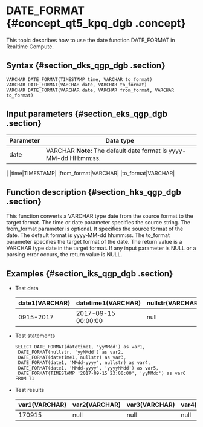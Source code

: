 # DATE\_FORMAT {#concept_qt5_kpq_dgb .concept}

This topic describes how to use the date function DATE\_FORMAT in Realtime Compute.

## Syntax {#section_dks_qgp_dgb .section}

```
VARCHAR DATE_FORMAT(TIMESTAMP time, VARCHAR to_format)
VARCHAR DATE_FORMAT(VARCHAR date, VARCHAR to_format)
VARCHAR DATE_FORMAT(VARCHAR date, VARCHAR from_format, VARCHAR to_format)
```

## Input parameters {#section_eks_qgp_dgb .section}

|Parameter|Data type|
|---------|---------|
|date|VARCHAR **Note:** The default date format is yyyy-MM-dd HH:mm:ss.

 |
|time|TIMESTAMP|
|from\_format|VARCHAR|
|to\_format|VARCHAR|

## Function description {#section_hks_qgp_dgb .section}

This function converts a VARCHAR type date from the source format to the target format. The time or date parameter specifies the source string. The from\_format parameter is optional. It specifies the source format of the date. The default format is yyyy-MM-dd hh:mm:ss. The to\_format parameter specifies the target format of the date. The return value is a VARCHAR type date in the target format. If any input parameter is NULL or a parsing error occurs, the return value is NULL.

## Examples {#section_iks_qgp_dgb .section}

-   Test data

    |date1\(VARCHAR\)|datetime1\(VARCHAR\)|nullstr\(VARCHAR\)|
    |----------------|--------------------|------------------|
    |0915-2017|2017-09-15 00:00:00|null|

-   Test statements

    ```language-sql
    SELECT DATE_FORMAT(datetime1, 'yyMMdd') as var1,
     DATE_FORMAT(nullstr, 'yyMMdd') as var2,
     DATE_FORMAT(datetime1, nullstr) as var3,
     DATE_FORMAT(date1, 'MMdd-yyyy', nullstr) as var4,
     DATE_FORMAT(date1, 'MMdd-yyyy', 'yyyyMMdd') as var5,
     DATE_FORMAT(TIMESTAMP '2017-09-15 23:00:00', 'yyMMdd') as var6
    FROM T1
    ```

-   Test results

    |var1\(VARCHAR\)|var2\(VARCHAR\)|var3\(VARCHAR\)|var4\(VARCHAR\)|var5\(VARCHAR\)|var6\(VARCHAR\)|
    |---------------|---------------|---------------|---------------|---------------|---------------|
    |170915|null|null|null|20170915|170915|


